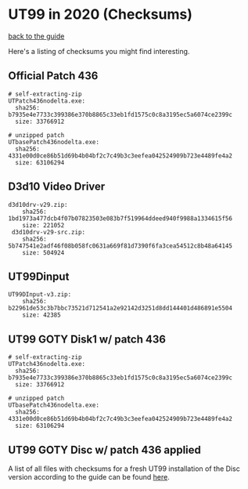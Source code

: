 # UT99 in 2020 (Checksums)
[back to the guide](index.html)

Here's a listing of checksums you might find interesting.

## Official Patch 436
```
# self-extracting-zip
UTPatch436nodelta.exe:
  sha256: b7935e4e7733c399386e370b8865c33eb1fd1575c0c8a3195ec5a6074ce2399c
  size: 33766912

# unzipped patch
UTbasePatch436nodelta.exe:
  sha256: 4331e00d0ce86b51d69b4b04bf2c7c49b3c3eefea042524909b723e4489fe4a2
  size: 63106294
```

## D3d10 Video Driver
```
d3d10drv-v29.zip:
    sha256: 1bd1973a477dcb4f07b07823503e083b7f519964ddeed940f9988a1334615f56
    size: 221052
 d3d10drv-v29-src.zip:
    sha256: 5b747541e2adf46f08b058fc0631a669f81d7390f6fa3cea54512c8b48a64145
    size: 504924
```

## UT99Dinput
```
UT99DInput-v3.zip:
    sha256: b22961de53c3b7bbc73521d712541a2e92142d3251d8dd144401d486891e5504
    size: 42385
```

## UT99 GOTY Disk1 w/ patch 436
```
# self-extracting-zip
UTPatch436nodelta.exe:
  sha256: b7935e4e7733c399386e370b8865c33eb1fd1575c0c8a3195ec5a6074ce2399c
  size: 33766912

# unzipped patch
UTbasePatch436nodelta.exe:
  sha256: 4331e00d0ce86b51d69b4b04bf2c7c49b3c3eefea042524909b723e4489fe4a2
  size: 63106294
```

## UT99 GOTY Disc w/ patch 436 applied
A list of all files with checksums for a fresh UT99 installation of the Disc
version according to the guide can be found
[here](dl/ut99-goty-updated-to-436.yml).
